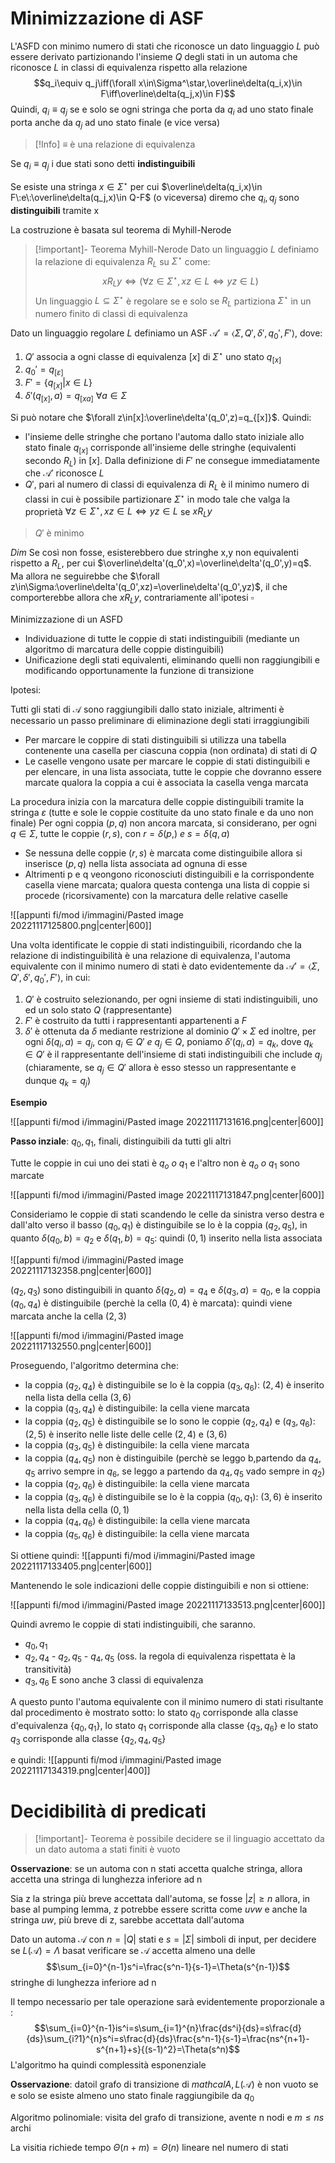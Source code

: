 # Minimizzazione di ASF

L'ASFD con minimo numero di stati che riconosce un dato linguaggio $L$ può essere derivato partizionando l'insieme $Q$ degli stati in un automa che riconosce $L$ in classi di equivalenza rispetto alla relazione
$$q_i\equiv q_j\iff(\forall x\in\Sigma^\star,\overline\delta(q_i,x)\in F\iff\overline\delta(q_j,x)\in F)$$
Quindi, $q_i\equiv q_j$ se e solo se ogni stringa che porta da $q_i$ ad uno stato finale porta anche da $q_j$ ad uno stato finale (e vice versa)


>[!Info]
>$\equiv$ è una relazione di equivalenza

Se $q_i\equiv q_j$ i due stati sono detti **indistinguibili**

Se esiste una stringa $x\in\Sigma^\star$ per cui $\overline\delta(q_i,x)\in F\:e\:\overline\delta(q_j,x)\in Q-F$ (o viceversa) diremo che $q_i,q_j$ sono **distinguibili** tramite x

La costruzione è basata sul teorema di Myhill-Nerode

>[!important]- Teorema Myhill-Nerode
>Dato un linguaggio $L$ definiamo la relazione di equivalenza $R_L$ su $\Sigma^\star$ come:$$xR_Ly\iff(\forall z\in\Sigma^\star,xz\in L\iff yz\in L)$$
>Un linguaggio $L\subseteq\Sigma^\star$ è regolare se e solo se $R_L$ partiziona $\Sigma^\star$ in un numero finito di classi di equivalenza

Dato un linguaggio regolare $L$ definiamo un ASF $\mathcal A'=\langle\Sigma,Q',\delta',q_0',F'\rangle$, dove:

1. $Q'$ associa a ogni classe di equivalenza $[x]$ di $\Sigma^\star$ uno stato $q_{[x]}$
2. $q_0'=q_{[\varepsilon]}$
3. $F'=\lbrace q_{[x]}|x\in L\rbrace$
4. $\delta'(q_{[x]},a)=q_{[xa]}\:\forall a \in\Sigma$

Si può notare che $\forall z\in[x]:\overline\delta'(q_0',z)=q_{[x]}$. Quindi:

- l'insieme delle stringhe che portano l'automa dallo stato iniziale allo stato finale $q_{[x]}$ corrisponde all'insieme delle stringhe (equivalenti secondo $R_L$) in $[x]$. Dalla definizione di $F'$ ne consegue immediatamente che $\mathcal A'$ riconosce $L$
- $Q'$, pari al numero di classi di equivalenza di $R_L$ è il minimo numero di classi in cui è possibile partizionare $\Sigma^\star$ in modo tale che valga la proprietà $\forall z\in\Sigma^\star,xz\in L\iff yz\in L$ se $xR_Ly$

>$Q'$ è minimo

_Dim_
Se così non fosse, esisterebbero due stringhe x,y non equivalenti rispetto a $R_L$, per cui $\overline\delta'(q_0',x)=\overline\delta'(q_0',y)=q$. Ma allora ne seguirebbe che $\forall z\in\Sigma:\overline\delta'(q_0',xz)=\overline\delta'(q_0',yz)$, il che comporterebbe allora che $xR_Ly$, contrariamente all'ipotesi
$\square$

Minimizzazione di un ASFD

- Individuazione di tutte le coppie di stati indistinguibili (mediante un algoritmo di marcatura delle coppie distinguibili)
- Unificazione degli stati equivalenti, eliminando quelli non raggiungibili e modificando opportunamente la funzione di transizione

Ipotesi:

Tutti gli stati di $\mathcal A$ sono raggiungibili dallo stato iniziale, altrimenti è necessario un passo preliminare di eliminazione degli stati irraggiungibili

- Per marcare le coppire di stati distinguibili si utilizza una tabella contenente una casella per ciascuna coppia (non ordinata) di stati di $Q$
- Le caselle vengono usate per marcare le coppie di stati distinguibili e per elencare, in una lista associata, tutte le coppie che dovranno essere marcate qualora la coppia a cui è associata la casella venga marcata

La procedura inizia con la marcatura delle coppie distinguibili tramite la stringa $\varepsilon$ (tutte e sole le coppie costituite da uno stato finale e da uno non finale)
Per ogni coppia $(p,q)$ non ancora marcata, si considerano, per ogni $q\in\Sigma$, tutte le coppie $(r,s)$, con $r=\delta(p,)\:e\:s=\delta(q,a)$
- Se nessuna delle coppie $(r,s)$ è marcata come distinguibile allora si inserisce $(p,q)$ nella lista associata ad ognuna di esse
- Altrimenti p e q veongono riconosciuti distinguibili e la corrispondente casella viene marcata; qualora questa contenga una lista di coppie si procede (ricorsivamente) con la marcatura delle relative caselle

![[appunti fi/mod i/immagini/Pasted image 20221117125800.png|center|600]]

Una volta identificate le coppie di stati indistinguibili, ricordando che la relazione di indistinguibilità è una relazione di equivalenza, l'automa equivalente con il minimo numero di stati è dato evidentemente da $\mathcal A'=\langle\Sigma,Q',\delta',q_0',F'\rangle$, in cui:

1. $Q'$ è costruito selezionando, per ogni insieme di stati indistinguibili, uno ed un solo stato $Q$ (rappresentante)
2. $F'$ è costruito da tutti i rappresentanti appartenenti a $F$
3. $\delta'$ è ottenuta da $\delta$ mediante restrizione al dominio $Q'\times\Sigma$ ed inoltre, per ogni $\delta(q_i,a)=q_j$, con $q_i\in Q'\:e\:q_j\in Q$, poniamo $\delta'(q_i,a)=q_k$, dove $q_k\in Q'$ è il rappresentante dell'insieme di stati indistinguibili che include $q_j$ (chiaramente, se $q_j\in Q'$ allora è esso stesso un rappresentante e dunque $q_k=q_j$)

**Esempio**

![[appunti fi/mod i/immagini/Pasted image 20221117131616.png|center|600]]

**Passo inziale**: $q_0,q_1$, finali, distinguibili da tutti gli altri

Tutte le coppie in cui uno dei stati è $q_o\:o\:q_1$ e l'altro non è $q_o\:o\:q_1$ sono marcate 

![[appunti fi/mod i/immagini/Pasted image 20221117131847.png|center|600]]

Consideriamo le coppie di stati scandendo le celle da sinistra verso destra e dall'alto verso il basso
$(q_0,q_1)$ è distinguibile se lo è la coppia $(q_2,q_5)$, in quanto $\delta(q_0,b)=q_2$ e $\delta(q_1,b)=q_5$: quindi $(0,1)$ inserito nella lista associata

![[appunti fi/mod i/immagini/Pasted image 20221117132358.png|center|600]]

$(q_2,q_3)$ sono distinguibili in quanto $\delta(q_2,a)=q_4$ e $\delta(q_3,a)=q_0$, e la coppia $(q_0,q_4)$ è distinguibile (perchè la cella $(0,4)$ è marcata): quindi viene marcata anche la cella $(2,3)$

![[appunti fi/mod i/immagini/Pasted image 20221117132550.png|center|600]]

Proseguendo, l'algoritmo determina che:

-  la coppia $(q_2,q_4)$ è distinguibile se lo è la coppia $(q_3,q_6)$: $(2,4)$ è inserito nella lista della cella $(3,6)$
- la coppia $(q_3,q_4)$ è distinguibile: la cella viene marcata
- la coppia $(q_2,q_5)$ è distinguibile se lo sono le coppie $(q_2,q_4)$ e $(q_3,q_6)$: $(2,5)$ è inserito nelle liste delle celle $(2,4)$ e $(3,6)$
- la coppia $(q_3,q_5)$ è distinguibile: la cella viene marcata
- la coppia $(q_4,q_5)$ non è distinguibile (perchè se leggo b,partendo da $q_4,q_5$ arrivo sempre in $q_6$, se leggo a partendo da $q_4,q_5$ vado sempre in $q_2$)
- la coppia $(q_2,q_6)$ è distinguibile: la cella viene marcata
- la coppia $(q_3,q_6)$ è distinguibile se lo è la coppia $(q_0,q_1)$: $(3,6)$ è inserito nella lista della cella $(0,1)$
- la coppia $(q_4,q_6)$ è distinguibile: la cella viene marcata
- la coppia $(q_5,q_6)$ è distinguibile: la cella viene marcata

Si ottiene quindi:
![[appunti fi/mod i/immagini/Pasted image 20221117133405.png|center|600]]

Mantenendo le sole indicazioni delle coppie distinguibili e non si ottiene:

![[appunti fi/mod i/immagini/Pasted image 20221117133513.png|center|600]]

Quindi avremo le coppie di stati indistinguibili, che saranno.
- $q_0,q_1$
- $q_2,q_4$ - $q_2,q_5$ - $q_4,q_5$ (oss. la regola di equivalenza rispettata è la transitività)
- $q_3,q_6$
E sono anche 3 classi di equivalenza

A questo punto l'automa equivalente con il minimo numero di stati risultante dal procedimento è mostrato sotto:
lo stato $q_0$ corrisponde alla classe d'equivalenza $\lbrace q_0,q_1\rbrace$, lo stato $q_1$ corrisponde alla classe $\lbrace q_3,q_6\rbrace$ e lo stato $q_3$ corrisponde alla classe $\lbrace q_2,q_4,q_5\rbrace$

e quindi:
![[appunti fi/mod i/immagini/Pasted image 20221117134319.png|center|400]]


# Decidibilità di predicati

>[!important]- Teorema
>è possibile decidere se il linguagio accettato da un dato automa a stati finiti è vuoto

**Osservazione**: se un automa con n stati accetta qualche stringa, allora accetta una stringa di lunghezza inferiore ad n

Sia z la stringa più breve accettata dall'automa, se fosse $|z|\geq n$ allora, in base al pumping lemma, z potrebbe essere scritta come $uvw$ e anche la stringa $uw$, più breve di z, sarebbe accettata dall'automa

Dato un automa $\mathcal A$ con $n=|Q|$ stati e $s=|\Sigma|$ simboli di input, per decidere se $L(\mathcal A)=\Lambda$ basat verificare se $\mathcal A$ accetta almeno una delle
$$\sum_{i=0}^{n-1}s^i=\frac{s^n-1}{s-1}=\Theta(s^{n-1})$$
stringhe di lunghezza inferiore ad n

Il tempo necessario per tale operazione sarà evidentemente proporzionale a :
$$\sum_{i=0}^{n-1}is^i=s\sum_{i=1}^{n}\frac{ds^i}{ds}=s\frac{d}{ds}\sum_{i?1}^{n}s^i=s\frac{d}{ds}\frac{s^n-1}{s-1}=\frac{ns^{n+1}-s^{n+1}+s}{(s-1)^2}=\Theta(s^n)$$
L'algoritmo ha quindi complessità esponenziale

**Osservazione**: datoil grafo di transizione di $mathcal A,L(\mathcal A)$ è non vuoto se e solo se esiste almeno uno stato finale raggiungibile da $q_0$

Algoritmo polinomiale: visita del grafo di transizione, avente n nodi e $m\leq ns$ archi

La visitia richiede tempo $\Theta(n+m)=\Theta(n)$ lineare nel numero di stati


